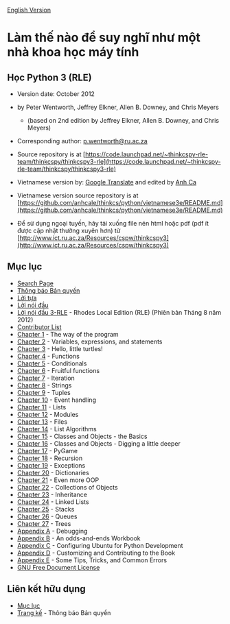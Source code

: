 [English Version](http://openbookproject.net/thinkcs/python/english3e/index.html)

# Làm thế nào để suy nghĩ như một nhà khoa học máy tính

## Học Python 3 (RLE)

- Version date: October 2012
- by Peter Wentworth, Jeffrey Elkner, Allen B. Downey, and Chris Meyers
  + (based on 2nd edition by Jeffrey Elkner, Allen B. Downey, and Chris Meyers)</div></blockquote>

- Corresponding author: [p.wentworth@ru.ac.za](mailto:p.wentworth@ru.ac.za)
- Source repository is at [https://code.launchpad.net/~thinkcspy-rle-team/thinkcspy/thinkcspy3-rle](https://code.launchpad.net/~thinkcspy-rle-team/thinkcspy/thinkcspy3-rle)

- Vietnamese version by: [Google Translate](https://translate.google.com/) and edited by [Anh Ca](mailto:anhca.net@gmail.com)
- Vietnamese version source repository is at [https://github.com/anhcale/thinkcs/python/vietnamese3e/README.md](https://github.com/anhcale/thinkcs/python/vietnamese3e/README.md)

- Để sử dụng ngoại tuyến, hãy tải xuống file nén html hoặc pdf (pdf ít được cập nhật thường xuyên hơn) từ [http://www.ict.ru.ac.za/Resources/cspw/thinkcspy3](http://www.ict.ru.ac.za/Resources/cspw/thinkcspy3)

## Mục lục

- [Search Page](search.md)
- [Thông báo Bản quyền](copyright.md)
- [Lời tựa](foreword.md)
- [Lời nói đầu](preface.md)
- [Lời nói đầu 3-RLE](preface3-rle.md) - Rhodes Local Edition (RLE) (Phiên bản Tháng 8 năm 2012)
- [Contributor List](contrib.md)
- [Chapter 1](01-way_of_the_program.md) - The way of the program
- [Chapter 2](02-variables_expressions_statements.md) - Variables, expressions, and statements
- [Chapter 3](03-hello_little_turtles.md) - Hello, little turtles!
- [Chapter 4](04-functions.md) - Functions
- [Chapter 5](05-conditionals.md) - Conditionals
- [Chapter 6](06-fruitful_functions.md) - Fruitful functions
- [Chapter 7](07-iteration.md) - Iteration
- [Chapter 8](08-strings.md) - Strings
- [Chapter 9](09-tuples.md) - Tuples
- [Chapter 10](10-events.md) - Event handling
- [Chapter 11](11-lists.md) - Lists
- [Chapter 12](12-modules.md) - Modules
- [Chapter 13](13-files.md) - Files
- [Chapter 14](14-list_algorithms.md) - List Algorithms
- [Chapter 15](15-classes_and_objects_I.md) - Classes and Objects - the Basics
- [Chapter 16](16-classes_and_objects_II.md) - Classes and Objects - Digging a little deeper
- [Chapter 17](17-pygame.md) - PyGame
- [Chapter 18](18-recursion.md) - Recursion
- [Chapter 19](19-exceptions.md) - Exceptions
- [Chapter 20](20-dictionaries.md) - Dictionaries
- [Chapter 21](21-even_more_oop.md) - Even more OOP
- [Chapter 22](22-collections.md) - Collections of Objects
- [Chapter 23](23-inheritance.md) - Inheritance
- [Chapter 24](24-linked_lists.md) - Linked Lists
- [Chapter 25](25-stacks.md) - Stacks
- [Chapter 26](26-queues.md) - Queues
- [Chapter 27](27-trees.md) - Trees
- [Appendix A](28-app_a-debugging.md) - Debugging
- [Appendix B](29-app_b.md) - An odds-and-ends Workbook
- [Appendix C](30-app_c.md) - Configuring Ubuntu for Python Development
- [Appendix D](31-app_d.md) - Customizing and Contributing to the Book
- [Appendix E](32-app_e.md) - Some Tips, Tricks, and Common Errors
- [GNU Free Document License](fdl-1.3.md)

## Liên kết hữu dụng
- [Mục lục](README.md)
- [Trang kế](copyright.md) - Thông báo Bản quyền
